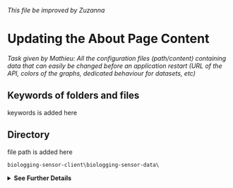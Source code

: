 _This file be improved by Zuzanna_

# Updating the About Page Content

_Task given by Mathieu: All the configuration files (path/content) containing data that can easily be changed before an application restart (URL of the API, colors of the graphs, dedicated behaviour for datasets, etc)_


## Keywords of folders and files
keywords is added here

## Directory
file path is added here
```
biologging-sensor-client\biologging-sensor-data\

```



<details>
  <summary><strong>See Further Details</strong></summary>

The directory for configuration contains 3 files:
## model.ts
This is a skeleton for the config file. Numerous classes and other types are in this file to create to create the structure of config file, located in `config.ts`. 

Type `GraphType` - marks the type of the graph. It is used to determine which graph visualisation should be done. 

Class `ConfigItem` - serves to set up the configuration of the component, which is a graph. It should have contain `valuesMeasured`, `graphType` and specific graph implementation in `graph` to be used is the config file. Too add a new graph, view "add_diagram.md". 

Other classes and types in the file extends on this `ConfigItem` class. Config class for speicific visualisation is marked as `SpecificGraphC` which should have members of the class related to its configuration. 

Class `DatasetConfig` - sets a skeleton for implementing specific graphs related to the given dataset. It is used mainly if one dataset should have different visualisation or configuration for a given graph. Additionally, member `defaultSensors` indicates which sensors should be displayed by default when the visualisation page for the dataset is loaded. 


## config.ts
The file contains the main configuration for datasets. There are two main and important structures:

**sensorTypes** - contains general confiration for given sensor. The configuration from this structure is used if the sensor type is not configured for a given dataset in **datasetConfig**.

To add a new item to the structure:
```
sensorTypes['sensorType'] = new ConfigItem(['valuemeasured'], 'graphType', new GraphConfigC(parameters));
```


**datasetConfig** - contains specific configuration of visualisation for a given dataset.  

To add a new item to the structure: 
```
const datasetSpecificGraphConfig: {[id: string]: ConfigItem} = {};
datasetSpecificGraphConfig['sensorType'] = new ConfigItem(['valuemeasured'], 'graphType', new GraphConfigC(parameters));
datasetConfig['datasetId'] = {sensorTypes: ['DefSensor1', 'DefSensor2'], customGraphs: datasetSpecificGraphConfig};
```

### Example 1: Different visualisation for given dataset.
In this case, there is a graph configured for a sensor "Thermometer". But for a given dataset with id of "animal_1_id", it should not dsplay the visualisation and the data should be downloaded.

Item in **sensorTypes** is stored as
```
sensorTypes['Thermometer'] = new ConfigItem(['temperature'], 'L', new LineGraphC());
```

Then, in **datasetConfig**, the object should be stored as:
```
const animal1Config: {[id: string]: ConfigItem} = {};
animal1Config['Thermometer'] = new ConfigItem(['temperature'], 'N', new NoVisC());
datasetConfig['animal_1_id'] = {customGraphs: animal1Config};
```

Note: While the value measured is an array, line graph and actogram graph always take the first value in the array for process. 


### Example 2: Modify/adding line graph
Modicication for line graphs includes changing the X axis time unit. Available time units can be seen in `AcceptedXUnits` enum in `model.ts`.

```
sensorTypes['Thermometer'] = new ConfigItem(['temperature'], 'L', new LineGraphC());
```

This will create new line graph configuration. The units for x axis are not given here, so it will take the default value `X_AXIS_DEFAULT` defined in `constants.ts`.

To modify to show records hourly, add the argument to the LineGraphC:
```
sensorTypes['Thermometer'] = new ConfigItem(['temperature'], 'L', new LineGraphC(AcceptedXUnits.Hours));
```

### Example 3: Modify actogram colors
Actogram configuration can be seen in `AcrogramConfig` class in `model.ts`. It takes the color string, label of the item
```
const aData: ActogramConfig[] = [];
aData.push(new ActogramConfig('Color 0', 'Label 0', numberFrom, numberFrom)); // if the boundary is one specific number
aData.push(new ActogramConfig('Color 1', 'Label 1', numberFrom, numberTo)); // if the boundary is between numberFrom and numberTo (both including the number)
...
aData.push(new ActogramConfig('Color N', 'Label N', upperBoundary)); // if it is the last value

sensorTypes['Acceleration'] = new ConfigItem(['activity'], 'A', new ActogramC(aData));
```

Or if it should be made for specific dataset, for example adding it to the "animal_1_id" config defined before:
```
const animal1Config: {[id: string]: ConfigItem} = {};
animal1Config['Thermometer'] = new ConfigItem(['temperature'], 'N', new NoVisC());
animal1Config['Acceleration'] = new ConfigItem(['activity'], 'A', new ActogramC(aData));
datasetConfig['animal_1_id'] = {customGraphs: greatSnipesGraph};
```

### Example 4: Addig new map
A general visualisation in ***sensorTypes**:
```
sensorTypes['Tracking radar'] = new ConfigItem(['latitude', 'longitude'], 'M', new MapC());
```

A specific visualisation to extend "animal_1_id" dataset defined above:
```
const animal1Config: {[id: string]: ConfigItem} = {};
animal1Config['Thermometer'] = new ConfigItem(['temperature'], 'N', new NoVisC());
animal1Config['Acceleration'] = new ConfigItem(['activity'], 'A', new ActogramC(aData));
animal1Config['Tracking radar'] = new ConfigItem(['latitude', 'longitude'], 'M', new MapC());
datasetConfig['animal_1_id'] = {customGraphs: greatSnipesGraph};
```


## constants.ts
This file groups all values that can be changed throughout the whole project. Modification of constants here will affect all components in the project which use the constant. The file contains data for 
- url paths for API
- messages displayed in components

</details>